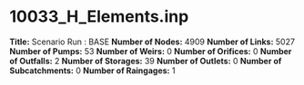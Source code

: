 # 10033_H_Elements.inp
**Title:** Scenario Run :  BASE
**Number of Nodes:** 4909
**Number of Links:** 5027
**Number of Pumps:** 53
**Number of Weirs:** 0
**Number of Orifices:** 0
**Number of Outfalls:** 2
**Number of Storages:** 39
**Number of Outlets:** 0
**Number of Subcatchments:** 0
**Number of Raingages:** 1
